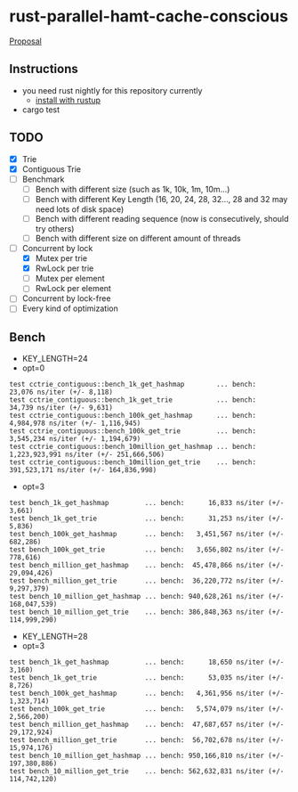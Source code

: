 # rust-parallel-hamt-cache-conscious
[Proposal](https://github.com/chichunchen/rust-parallel-hamt-cache-conscious/blob/master/cache-conscious-concurrent.pdf)

## Instructions
- you need rust nightly for this repository currently
    - [install with rustup](https://github.com/rust-lang-nursery/rustup.rs#working-with-nightly-rust)
- cargo test

## TODO
- [X] Trie
- [X] Contiguous Trie
- [ ] Benchmark
    - [ ] Bench with different size (such as 1k, 10k, 1m, 10m...)
    - [ ] Bench with different Key Length (16, 20, 24, 28, 32..., 28 and 32 may need lots of disk space)
    - [ ] Bench with different reading sequence (now is consecutively, should try others)
    - [ ] Bench with different size on different amount of threads
- [ ] Concurrent by lock
    - [x] Mutex per trie
    - [x] RwLock per trie
    - [ ] Mutex per element
    - [ ] RwLock per element
- [ ] Concurrent by lock-free
- [ ] Every kind of optimization

## Bench
- KEY_LENGTH=24
- opt=0
```
test cctrie_contiguous::bench_1k_get_hashmap        ... bench:        23,076 ns/iter (+/- 8,118)
test cctrie_contiguous::bench_1k_get_trie           ... bench:        34,739 ns/iter (+/- 9,631)
test cctrie_contiguous::bench_100k_get_hashmap      ... bench:     4,984,978 ns/iter (+/- 1,116,945)
test cctrie_contiguous::bench_100k_get_trie         ... bench:     3,545,234 ns/iter (+/- 1,194,679)
test cctrie_contiguous::bench_10million_get_hashmap ... bench: 1,223,923,991 ns/iter (+/- 251,666,506)
test cctrie_contiguous::bench_10million_get_trie    ... bench:   391,523,171 ns/iter (+/- 164,836,998)
```
- opt=3
```release
test bench_1k_get_hashmap         ... bench:      16,833 ns/iter (+/- 3,661)
test bench_1k_get_trie            ... bench:      31,253 ns/iter (+/- 5,836)
test bench_100k_get_hashmap       ... bench:   3,451,567 ns/iter (+/- 682,286)
test bench_100k_get_trie          ... bench:   3,656,802 ns/iter (+/- 778,616)
test bench_million_get_hashmap    ... bench:  45,478,866 ns/iter (+/- 29,094,426)
test bench_million_get_trie       ... bench:  36,220,772 ns/iter (+/- 9,297,379)
test bench_10_million_get_hashmap ... bench: 940,628,261 ns/iter (+/- 168,047,539)
test bench_10_million_get_trie    ... bench: 386,848,363 ns/iter (+/- 114,999,290)
```
- KEY_LENGTH=28
- opt=3
```
test bench_1k_get_hashmap         ... bench:      18,650 ns/iter (+/- 3,160)
test bench_1k_get_trie            ... bench:      53,035 ns/iter (+/- 8,726)
test bench_100k_get_hashmap       ... bench:   4,361,956 ns/iter (+/- 1,323,714)
test bench_100k_get_trie          ... bench:   5,574,079 ns/iter (+/- 2,566,200)
test bench_million_get_hashmap    ... bench:  47,687,657 ns/iter (+/- 29,172,924)
test bench_million_get_trie       ... bench:  56,702,678 ns/iter (+/- 15,974,176)
test bench_10_million_get_hashmap ... bench: 950,166,810 ns/iter (+/- 197,380,886)
test bench_10_million_get_trie    ... bench: 562,632,831 ns/iter (+/- 114,742,120)
```